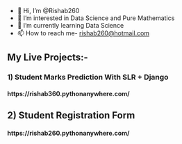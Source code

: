 - 👋 Hi, I’m @Rishab260
- 👀 I’m interested in Data Science and Pure Mathematics
- 🌱 I’m currently learning Data Science
- 📫 How to reach me- rishab260@hotmail.com
<h2>My Live Projects:- </h2>
<h3>1) Student Marks Prediction With SLR + Django </h3>
  <h4> https://rishab360.pythonanywhere.com/ </h4>
<h2>2) Student Registration Form </h2>
 <h4>  https://rishab260.pythonanywhere.com/</h4>
<!---
Rishab260/Rishab260 is a ✨ special ✨ repository because its `README.md` (this file) appears on your GitHub profile.
You can click the Preview link to take a look at your changes.
--->
